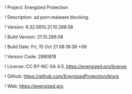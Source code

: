 ! Project: Energized Protection

! Description: ad.porn.malware blocking.

! Version: 6.32.0810.21.10.288.08

! Build Version: 21.10.288.08

! Build Date: Fri, 15 Oct 21 08:18:38 +06

! Version Code: 2880818

! License: CC BY-NC-SA 4.0, https://energized.pro/license

! Github: https://github.com/EnergizedProtection/block

! Web: https://energized.pro
